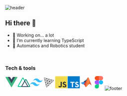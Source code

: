 ![header](https://capsule-render.vercel.app/api?type=waving&color=0:F3FEFC,100:07E7C4&height=110&animation=twinkling)
## Hi there 👋

- 🔭 Working on... a lot
- 🌱 I’m currently learning TypeScript
- 🤖 Automatics and Robotics student

<br>

### Tech & tools

<img align="left" alt="vue" height="40px" src="https://raw.githubusercontent.com/devicons/devicon/master/icons/vuejs/vuejs-original.svg" />

<img align="left" alt="nuxt" height="40px" src="https://raw.githubusercontent.com/devicons/devicon/master/icons/nuxtjs/nuxtjs-original.svg" />

<img align="left" alt="tailwind" height="40px" src="https://raw.githubusercontent.com/devicons/devicon/master/icons/tailwindcss/tailwindcss-plain.svg" />

<img align="left" alt="threejs" height="40px" src="https://raw.githubusercontent.com/devicons/devicon/master/icons/threejs/threejs-original.svg" />

<img align="left" alt="js" height="40px" src="https://raw.githubusercontent.com/devicons/devicon/master/icons/javascript/javascript-original.svg" />
<img align="left" alt="ts" height="40px" src="https://raw.githubusercontent.com/devicons/devicon/master/icons/typescript/typescript-original.svg" />
<img align="left" alt="matlab" height="40px" src="https://raw.githubusercontent.com/devicons/devicon/master/icons/matlab/matlab-original.svg" />

<img align="left" alt="figma" height="40px" src="https://raw.githubusercontent.com/devicons/devicon/master/icons/figma/figma-original.svg" />

<br>

![footer](https://capsule-render.vercel.app/api?type=waving&color=0:F3FEFC,100:07E7C4&section=footer&height=110&animation=twinkling)
